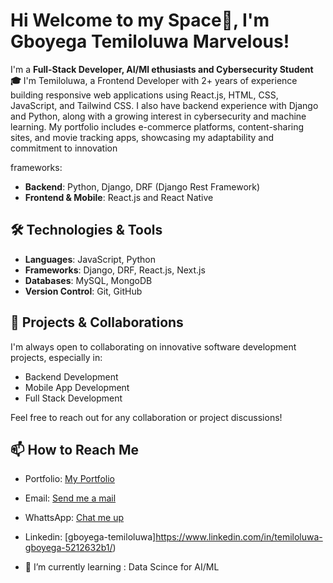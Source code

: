 # Hi Welcome to my Space👋, I'm Gboyega Temiloluwa Marvelous!

I'm a **Full-Stack Developer, AI/Ml ethusiasts and Cybersecurity Student 🎓** I'm Temiloluwa, a Frontend Developer with 2+ years of experience building responsive web applications using React.js, HTML, CSS, JavaScript, and Tailwind CSS. I also have backend experience with Django and Python, along with a growing interest in cybersecurity and machine learning. My portfolio includes e-commerce platforms, content-sharing sites, and movie tracking apps, showcasing my adaptability and commitment to innovation  


frameworks:
- **Backend**: Python, Django, DRF (Django Rest Framework)
- **Frontend & Mobile**: React.js and React Native

## 🛠️ Technologies & Tools
- **Languages**: JavaScript, Python
- **Frameworks**: Django, DRF, React.js, Next.js
- **Databases**: MySQL, MongoDB
- **Version Control**: Git, GitHub

## 🚀 Projects & Collaborations
I'm always open to collaborating on innovative software development projects, especially in:
- Backend Development
- Mobile App Development
- Full Stack Development

Feel free to reach out for any collaboration or project discussions!

## 📫 How to Reach Me
- Portfolio: [My Portfolio](https://temiloluwa-gboyega-profile.vercel.app/)
- Email: [Send me a mail](mailto:temiloluwagboyega@gmail.com)
- WhattsApp: [Chat me up](https://wa.me/2349025352928)
- Linkedin: [gboyega-temiloluwa]https://www.linkedin.com/in/temiloluwa-gboyega-5212632b1/)
  

- 🌱 I’m currently learning : Data Scince for AI/ML


